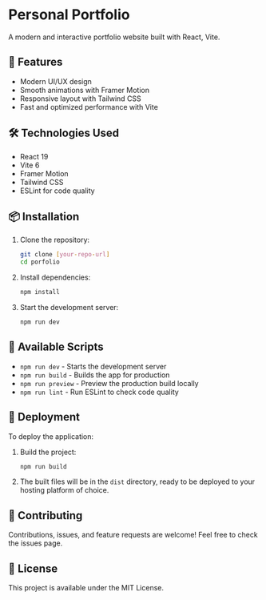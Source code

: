 # Personal Portfolio

A modern and interactive portfolio website built with React, Vite.

## 🚀 Features

- Modern UI/UX design
- Smooth animations with Framer Motion
- Responsive layout with Tailwind CSS
- Fast and optimized performance with Vite

## 🛠️ Technologies Used

- React 19
- Vite 6
- Framer Motion
- Tailwind CSS
- ESLint for code quality

## 📦 Installation

1. Clone the repository:
   ```bash
   git clone [your-repo-url]
   cd porfolio
   ```

2. Install dependencies:
   ```bash
   npm install
   ```

3. Start the development server:
   ```bash
   npm run dev
   ```

## 🔧 Available Scripts

- `npm run dev` - Starts the development server
- `npm run build` - Builds the app for production
- `npm run preview` - Preview the production build locally
- `npm run lint` - Run ESLint to check code quality

## 🚀 Deployment

To deploy the application:

1. Build the project:
   ```bash
   npm run build
   ```

2. The built files will be in the `dist` directory, ready to be deployed to your hosting platform of choice.

## 🤝 Contributing

Contributions, issues, and feature requests are welcome! Feel free to check the issues page.

## 📝 License

This project is available under the MIT License.
